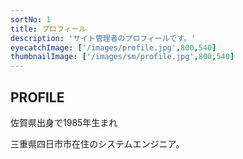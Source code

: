 ```yaml
---
sortNo: 1
title: プロフィール
description: 'サイト管理者のプロフィールです。'
eyecatchImage: ['/images/profile.jpg',800,540]
thumbnailImage: ['/images/sm/profile.jpg',800,540]
---
```


## PROFILE

佐賀県出身で1985年生まれ

三重県四日市市在住のシステムエンジニア。

<!--

主な言語は、今はJavaScript/CSSなど。昔は、Java/Servlet/JSPも触ってました。

個人では、Andorid(Kotlin)、PHP、Ruby、Vue.js、Bootstrap4、Docker、RaspberryPiなどなどを、使います。

現職場（Sler系）の技術への乗り遅れと、ユーザや開発者の視点ではない今の環境を変えたくて、Web系に転職を試みています。

現職でも、よりよいシステム構成やプログラミング・設計の提案を積極的に行っています。

今後は、今まで以上に空いた時間で勉強に励みながら、活動したいと考えブログを構築しました。

来年の年始頃には第一子が生まれる予定ですが、頑張って更新します。

-->